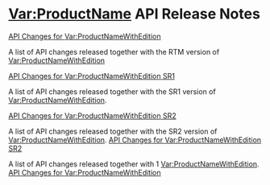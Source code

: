 <Var:ProductName> API Release Notes
=============

[API Changes for <Var:ProductNameWithEdition>](tradosstudio2022.md)

A list of API changes released together with the RTM version of <Var:ProductNameWithEdition>

[API Changes for <Var:ProductNameWithEdition> SR1](tradosstudio2022sr1.md)

A list of API changes released together with the SR1 version of <Var:ProductNameWithEdition>.

[API Changes for <Var:ProductNameWithEdition> SR2](tradosstudio2022sr2.md)

A list of API changes released together with the SR2 version of <Var:ProductNameWithEdition>.
[API Changes for <Var:ProductNameWithEdition> SR2](tradosstudio2022sr2.md)

A list of API changes released together with 1 <Var:ProductNameWithEdition>.
[API Changes for <Var:ProductNameWithEdition>](tradosstudio2024.md)
